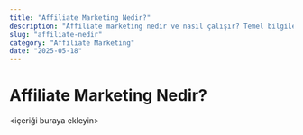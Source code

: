 ```yaml
---
title: "Affiliate Marketing Nedir?"
description: "Affiliate marketing nedir ve nasıl çalışır? Temel bilgiler burada."
slug: "affiliate-nedir"
category: "Affiliate Marketing"
date: "2025-05-18"
---
```


# Affiliate Marketing Nedir?

<içeriği buraya ekleyin>
